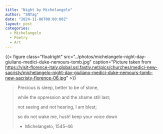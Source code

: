 ```yaml
---
title: "Night by Michelangelo"
author: "SNTag"
date: "2024-11-06T00:00:00Z"
layout: post
categories:
  - Michelangelo
  - Poetry
  - Art
---
```


{{< figure class="floatright" src="../photos/michelangelo-night-day-giuliano-medici-duke-nemours-tomb.jpg" caption="Picture taken from https://visit-florence-italy.global.ssl.fastly.net/pics/churches/medici-new-sacristy/michelangelo-night-day-giuliano-medici-duke-nemours-tomb-new-sacristy-florence-06.jpg" >}}

> Precious is sleep, better to be of stone,
> 
> while the oppression and the shame still last;
> 
> not seeing and not hearing, I am blest;
> 
> so do not wake me, hush! keep your voice down
> 
> - Michelangelo, 1545–46
